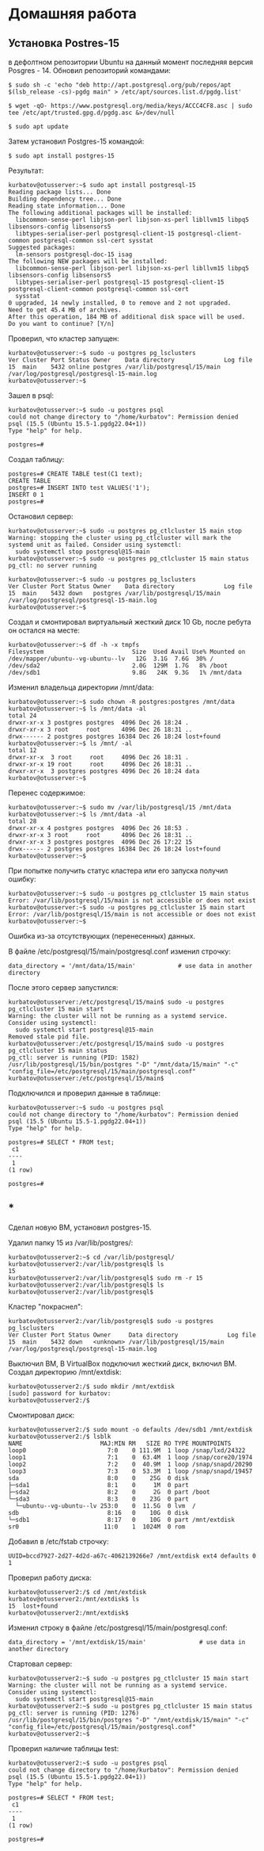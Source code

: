 # Домашняя работа

## Установка Postres-15
в дефолтном репозитории Ubuntu на данный момент последняя версия Posgres - 14.
Обновил репозиторий командами:
```
$ sudo sh -c 'echo "deb http://apt.postgresql.org/pub/repos/apt $(lsb_release -cs)-pgdg main" > /etc/apt/sources.list.d/pgdg.list'

$ wget -qO- https://www.postgresql.org/media/keys/ACCC4CF8.asc | sudo tee /etc/apt/trusted.gpg.d/pgdg.asc &>/dev/null

$ sudo apt update
```

Затем установил Postgres-15 командой:
```
$ sudo apt install postgres-15
```

Результат:
```
kurbatov@otusserver:~$ sudo apt install postgresql-15
Reading package lists... Done
Building dependency tree... Done
Reading state information... Done
The following additional packages will be installed:
  libcommon-sense-perl libjson-perl libjson-xs-perl libllvm15 libpq5 libsensors-config libsensors5
  libtypes-serialiser-perl postgresql-client-15 postgresql-client-common postgresql-common ssl-cert sysstat
Suggested packages:
  lm-sensors postgresql-doc-15 isag
The following NEW packages will be installed:
  libcommon-sense-perl libjson-perl libjson-xs-perl libllvm15 libpq5 libsensors-config libsensors5
  libtypes-serialiser-perl postgresql-15 postgresql-client-15 postgresql-client-common postgresql-common ssl-cert
  sysstat
0 upgraded, 14 newly installed, 0 to remove and 2 not upgraded.
Need to get 45.4 MB of archives.
After this operation, 184 MB of additional disk space will be used.
Do you want to continue? [Y/n]
```

Проверил, что кластер запущен:
```
kurbatov@otusserver:~$ sudo -u postgres pg_lsclusters
Ver Cluster Port Status Owner    Data directory              Log file
15  main    5432 online postgres /var/lib/postgresql/15/main /var/log/postgresql/postgresql-15-main.log
kurbatov@otusserver:~$
```

Зашел в psql:
```
kurbatov@otusserver:~$ sudo -u postgres psql
could not change directory to "/home/kurbatov": Permission denied
psql (15.5 (Ubuntu 15.5-1.pgdg22.04+1))
Type "help" for help.

postgres=#
```

Создал таблицу:
```
postgres=# CREATE TABLE test(C1 text);
CREATE TABLE
postgres=# INSERT INTO test VALUES('1');
INSERT 0 1
postgres=#
```

Остановил сервер:
```
kurbatov@otusserver:~$ sudo -u postgres pg_ctlcluster 15 main stop
Warning: stopping the cluster using pg_ctlcluster will mark the systemd unit as failed. Consider using systemctl:
  sudo systemctl stop postgresql@15-main
kurbatov@otusserver:~$ sudo -u postgres pg_ctlcluster 15 main status
pg_ctl: no server running

kurbatov@otusserver:~$ sudo -u postgres pg_lsclusters
Ver Cluster Port Status Owner    Data directory              Log file
15  main    5432 down   postgres /var/lib/postgresql/15/main /var/log/postgresql/postgresql-15-main.log
kurbatov@otusserver:~$
```

Создал и смонтировал виртуальный жесткий диск 10 Gb, после ребута он остался на месте:
```
kurbatov@otusserver:~$ df -h -x tmpfs
Filesystem                         Size  Used Avail Use% Mounted on
/dev/mapper/ubuntu--vg-ubuntu--lv   12G  3.1G  7.6G  30% /
/dev/sda2                          2.0G  129M  1.7G   8% /boot
/dev/sdb1                          9.8G   24K  9.3G   1% /mnt/data
```

Изменил владельца директории /mnt/data:
```
kurbatov@otusserver:~$ sudo chown -R postgres:postgres /mnt/data
kurbatov@otusserver:~$ ls /mnt/data -al
total 24
drwxr-xr-x 3 postgres postgres  4096 Dec 26 18:24 .
drwxr-xr-x 3 root     root      4096 Dec 26 18:31 ..
drwx------ 2 postgres postgres 16384 Dec 26 18:24 lost+found
kurbatov@otusserver:~$ ls /mnt/ -al
total 12
drwxr-xr-x  3 root     root     4096 Dec 26 18:31 .
drwxr-xr-x 19 root     root     4096 Dec 26 18:31 ..
drwxr-xr-x  3 postgres postgres 4096 Dec 26 18:24 data
kurbatov@otusserver:~$
```

Перенес содержимое:
```
kurbatov@otusserver:~$ sudo mv /var/lib/postgresql/15 /mnt/data
kurbatov@otusserver:~$ ls /mnt/data -al
total 28
drwxr-xr-x 4 postgres postgres  4096 Dec 26 18:53 .
drwxr-xr-x 3 root     root      4096 Dec 26 18:31 ..
drwxr-xr-x 3 postgres postgres  4096 Dec 26 17:22 15
drwx------ 2 postgres postgres 16384 Dec 26 18:24 lost+found
kurbatov@otusserver:~$
```

При попытке получить статус кластера или его запуска получил ошибку:
```
kurbatov@otusserver:~$ sudo -u postgres pg_ctlcluster 15 main status
Error: /var/lib/postgresql/15/main is not accessible or does not exist
kurbatov@otusserver:~$ sudo -u postgres pg_ctlcluster 15 main start
Error: /var/lib/postgresql/15/main is not accessible or does not exist
kurbatov@otusserver:~$
```

Ошибка из-за отсутствующих (перенесенных) данных.

В файле /etc/postgresql/15/main/postgresql.conf изменил строчку:
```
data_directory = '/mnt/data/15/main'            # use data in another directory
```

После этого сервер запустился:
```
kurbatov@otusserver:/etc/postgresql/15/main$ sudo -u postgres pg_ctlcluster 15 main start
Warning: the cluster will not be running as a systemd service. Consider using systemctl:
  sudo systemctl start postgresql@15-main
Removed stale pid file.
kurbatov@otusserver:/etc/postgresql/15/main$ sudo -u postgres pg_ctlcluster 15 main status
pg_ctl: server is running (PID: 1582)
/usr/lib/postgresql/15/bin/postgres "-D" "/mnt/data/15/main" "-c" "config_file=/etc/postgresql/15/main/postgresql.conf"
kurbatov@otusserver:/etc/postgresql/15/main$
```

Подключился и проверил данные в таблице:
```
kurbatov@otusserver:~$ sudo -u postgres psql
could not change directory to "/home/kurbatov": Permission denied
psql (15.5 (Ubuntu 15.5-1.pgdg22.04+1))
Type "help" for help.

postgres=# SELECT * FROM test;
 c1
----
 1
(1 row)

postgres=#
```

## *
Сделал новую ВМ, установил postgres-15.

Удалил папку 15 из /var/lib/postgres/:
```
kurbatov@otusserver2:~$ cd /var/lib/postgresql/
kurbatov@otusserver2:/var/lib/postgresql$ ls
15
kurbatov@otusserver2:/var/lib/postgresql$ sudo rm -r 15
kurbatov@otusserver2:/var/lib/postgresql$ ls
kurbatov@otusserver2:/var/lib/postgresql$
```

Кластер "покраснел":
```
kurbatov@otusserver2:/var/lib/postgresql$ sudo -u postgres pg_lsclusters
Ver Cluster Port Status Owner     Data directory              Log file
15  main    5432 down   <unknown> /var/lib/postgresql/15/main /var/log/postgresql/postgresql-15-main.log
```

Выключил ВМ, В VirtualBox подключил жесткий диск, включил ВМ. 
Создал директорию /mnt/extdisk:
```
kurbatov@otusserver2:/$ sudo mkdir /mnt/extdisk
[sudo] password for kurbatov:
kurbatov@otusserver2:/$
```

Смонтировал диск:
```
kurbatov@otusserver2:/$ sudo mount -o defaults /dev/sdb1 /mnt/extdisk
kurbatov@otusserver2:/$ lsblk
NAME                      MAJ:MIN RM   SIZE RO TYPE MOUNTPOINTS
loop0                       7:0    0 111.9M  1 loop /snap/lxd/24322
loop1                       7:1    0  63.4M  1 loop /snap/core20/1974
loop2                       7:2    0  40.9M  1 loop /snap/snapd/20290
loop3                       7:3    0  53.3M  1 loop /snap/snapd/19457
sda                         8:0    0    25G  0 disk
├─sda1                      8:1    0     1M  0 part
├─sda2                      8:2    0     2G  0 part /boot
└─sda3                      8:3    0    23G  0 part
  └─ubuntu--vg-ubuntu--lv 253:0    0  11.5G  0 lvm  /
sdb                         8:16   0    10G  0 disk
└─sdb1                      8:17   0    10G  0 part /mnt/extdisk
sr0                        11:0    1  1024M  0 rom
```

Добавил в /etc/fstab строчку:
```
UUID=bccd7927-2d27-4d2d-a67c-4062139266e7 /mnt/extdisk ext4 defaults 0 1
```

Проверил работу диска:
```
kurbatov@otusserver2:/$ cd /mnt/extdisk
kurbatov@otusserver2:/mnt/extdisk$ ls
15  lost+found
kurbatov@otusserver2:/mnt/extdisk$
```

Изменил строку в файле /etc/postgresql/15/main/postgresql.conf:
```
data_directory = '/mnt/extdisk/15/main'               # use data in another directory
```

Стартовал сервер:
```
kurbatov@otusserver2:~$ sudo -u postgres pg_ctlcluster 15 main start
Warning: the cluster will not be running as a systemd service. Consider using systemctl:
  sudo systemctl start postgresql@15-main
kurbatov@otusserver2:~$ sudo -u postgres pg_ctlcluster 15 main status
pg_ctl: server is running (PID: 1276)
/usr/lib/postgresql/15/bin/postgres "-D" "/mnt/extdisk/15/main" "-c" "config_file=/etc/postgresql/15/main/postgresql.conf"
kurbatov@otusserver2:~$
```

Проверил наличие таблицы test:
```
kurbatov@otusserver2:~$ sudo -u postgres psql
could not change directory to "/home/kurbatov": Permission denied
psql (15.5 (Ubuntu 15.5-1.pgdg22.04+1))
Type "help" for help.

postgres=# SELECT * FROM test;
 c1
----
 1
(1 row)

postgres=#
```

